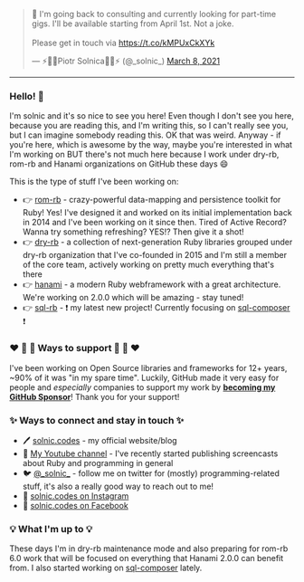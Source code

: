 <blockquote><p lang="en" dir="ltr">📢 I&#39;m going back to consulting and currently looking for part-time gigs. I&#39;ll be available starting from April 1st. Not a joke.<br><br>Please get in touch via <a href="https://t.co/kMPUxCkXYk">https://t.co/kMPUxCkXYk</a></p>&mdash; ⚡️🤘🏻Piotr Solnica🤘🏻⚡️ (@_solnic_) <a href="https://twitter.com/_solnic_/status/1368998817371222021?ref_src=twsrc%5Etfw">March 8, 2021</a></blockquote>

<hr/>

### Hello! 👋

I'm solnic and it's so nice to see you here! Even though I don't see you here, because you are reading this, and I'm writing this, so I can't really see you, but I can imagine somebody reading this. OK that was weird. Anyway - if you're here, which is awesome by the way, maybe you're interested in what I'm working on BUT there's not much here because I work under dry-rb, rom-rb and Hanami organizations on GitHub these days :smile:

This is the type of stuff I've been working on:

* :point_right: [rom-rb](https://github.com/rom-rb/rom) - crazy-powerful data-mapping and persistence toolkit for Ruby! Yes! I've designed it and worked on its initial implementation back in 2014 and I've been working on it since then. Tired of Active Record? Wanna try something refreshing? YES!? Then give it a shot!
* :point_right: [dry-rb](https://github.com/dry-rb) - a collection of next-generation Ruby libraries grouped under dry-rb organization that I've co-founded in 2015 and I'm still a member of the core team, actively working on pretty much everything that's there
* :point_right: [hanami](https://github.com/hanami) - a modern Ruby webframework with a great architecture. We're working on 2.0.0 which will be amazing - stay tuned!
* :point_right: [sql-rb](https://github.com/sql-rb) - :exclamation: my latest new project! Currently focusing on [sql-composer](https://github.com/sql-rb/sql-composer) :exclamation:

###  :heart: :green_heart: :blue_heart: Ways to support :blue_heart: :green_heart: :heart: 

I've been working on Open Source libraries and frameworks for 12+ years, ~90% of it was "in my spare time". Luckily, GitHub made it very easy for people and *especially* companies to support my work by [**becoming my GitHub Sponsor**](https://github.com/sponsors/solnic)! Thank you for your support!

### :sparkles: Ways to connect and stay in touch :sparkles:

* :pen: [solnic.codes](https://solnic.codes) - my official website/blog
* :movie_camera: [My Youtube channel](https://www.youtube.com/channel/UCeRgtx8eE4WXqGAeeDQyGYQ) - I've recently started publishing screencasts about Ruby and programming in general
* :bird: [@\_solnic\_](https://twitter.com/_solnic_) - follow me on twitter for (mostly) programming-related stuff, it's also a really good way to reach out to me!
* :camera_flash: [solnic.codes on Instagram](https://instagram.com/solnic.codes)
* :blue_book: [solnic.codes on Facebook](https://facebook.com/solnic.codes)

### :bulb: What I'm up to :bulb:

These days I'm in dry-rb maintenance mode and also preparing for rom-rb 6.0 work that will be focused on everything that Hanami 2.0.0 can benefit from. I also started working on [sql-composer](https://github.com/sql-rb/sql-composer) lately.
